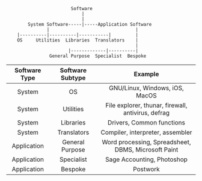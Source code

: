 							Software
								|
								|
			System Software-----|-----Application Software
    			   |                                |
		|----------|----------|-----------|         |
		OS	   Utilities  Libraries  Translators    |
													|
						   |-------------|----------|
					General Purpose  Specialist  Bespoke

					
|Software Type|Software Subtype|Example                                            |
|:-----------:|:--------------:|:-------------------------------------------------:|
|System       |OS              |GNU/Linux, Windows, iOS, MacOS                     |
|System       |Utilities       |File explorer, thunar, firewall, antivirus, defrag |
|System       |Libraries       |Drivers, Common functions                          |
|System       |Translators     |Compiler, interpreter, assembler                   |
|Application  |General Purpose |Word processing, Spreadsheet, DBMS, Microsoft Paint|
|Application  |Specialist      |Sage Accounting, Photoshop                         |
|Application  |Bespoke         |Postwork                                           |
